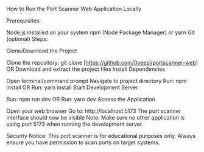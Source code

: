How to Run the Port Scanner Web Application Locally

Prerequisites:

Node.js installed on your system
npm (Node Package Manager) or yarn
Git (optional)
Steps:

Clone/Download the Project

Clone the repository: git clone [https://github.com/0veezi/portscanner-web] OR
Download and extract the project files
Install Dependencies

Open terminal/command prompt
Navigate to project directory
Run: npm install OR
Run: yarn install
Start Development Server

Run: npm run dev OR
Run: yarn dev
Access the Application

Open your web browser
Go to: http://localhost:5173
The port scanner interface should now be visible
Note: Make sure no other application is using port 5173 when running the development server.

Security Notice: This port scanner is for educational purposes only. Always ensure you have permission to scan ports on target systems.
